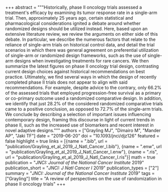+++
abstract = """Historically, phase II oncology trials assessed a treatment's efficacy by examining its tumor response rate in a single-arm trial. Then, approximately 25 years ago, certain statistical and pharmacological considerations ignited a debate around whether randomized designs should be utilized instead. Here, based upon an extensive literature review, we review the arguments on either side of this debate. In particular, we describe the numerous factors that relate to the reliance of single-arm trials on historical control data, and detail the trial scenarios in which there was general agreement on preferential utilization of single-arm or randomized design frameworks, such as the use of single-arm designs when investigating treatments for rare cancers. We then summarize the latest figures on phase II oncology trial design, contrasting current design choices against historical recommendations on best practice. Ultimately, we find several ways in which the design of recently completed phase II trials does not appear to align with said recommendations. For example, despite advice to the contrary, only 66.2% of the assessed trials that employed progression-free survival as a primary or co-primary outcome used a randomized comparative design. In addition, we identify that just 28.2% of the considered randomized comparative trials came to a positive conclusion, as opposed to 72.7% of the single-arm trials. We conclude by describing a selection of important issues influencing contemporary design, framing this discourse in light of current trends in phase II, such as the increased use of biomarkers and recent interest in novel adaptive designs."""
authors = ["Grayling MJ", "Dimairo M", "Mander AP", "Jaki TF"]
date = "2019-06-20"
doi = "10.1093/jnci/djz126"
featured = false
highlight = true
links = [{name = ".bib", url = "publication/Grayling_et_al_2019_J_Natl_Cancer_I.bib"}, {name = ".enw", url = "publication/Grayling_et_al_2019_J_Natl_Cancer_I.enw"}, {name = ".ris", url = "publication/Grayling_et_al_2019_J_Natl_Cancer_I.ris"}]
math = true
publication = "*JNCI: Journal of the National Cancer Institute* 2019"
publication_short = "*JNCI: J Natl Cancer I* 2019"
publication_types = ["2"]
summary = "*JNCI: Journal of the National Cancer Institute* 2019"
tags = ["Grayling"]
title = "A review of perspectives on the use of randomization in phase II oncology trials"
+++
